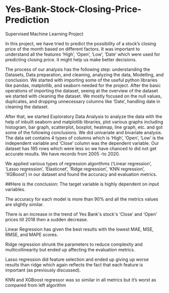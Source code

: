 # Yes-Bank-Stock-Closing-Price-Prediction
Supervised Machine Learning Project

In this project, we have tried to predict the possibility of a stock’s closing price of the month based on different factors. It was important to understand all the features ‘High’, ‘Open’, ‘Low’, ‘Date’ which were used for predicting closing price. it might help us make better decisions.

The process of our analysis has the following step: understanding the Datasets, Data preparation, and cleaning, analyzing the data, Modelling, and conclusion. We started with importing some of the useful python libraries like pandas, matplotlib, and seaborn needed for the project. After the basic operations of importing the dataset, seeing at the overview of the dataset we started with cleaning the dataset. We mostly focused on the null values, duplicates, and dropping unnecessary columns like ‘Date’, handling date in cleaning the dataset.

After that, we started Exploratory Data Analysis to analyze the data with the help of inbuilt seaborn and matplotlib libraries, plot various graphs including histogram, bar graph, scatterplot, boxplot, heatmap, line graph, etc. and got some of the following conclusions. We did univariate and bivariate analysis.
The data set contains 4 types of columns which is ‘High’, ‘Open’, ‘Low’ is the independent variable and ‘Close’ column was the dependent variable. Our dataset has 185 rows which were less so we have chanced to did not get accurate results. We have records from 2005 -to 2020.

We applied various types of regression algorithms (‘Linear regression’, ‘Lasso regression’, ‘Elasticnet’, ‘Ridge regression’, ‘KNN regression’, ‘XGBoost’) in our dataset and found the accuracy and evaluation metrics. 

##Here is the conclusion:
The target variable is highly dependent on input variables.

The accuracy for each model is more than 90% and all the metrics values are slightly similar.

There is an increase in the trend of Yes Bank's stock's ‘Close’ and ‘Open’ prices till 2018 then a sudden decrease.

Linear Regression has given the best results with the lowest MAE, MSE, RMSE, and MAPE scores.

Ridge regression shrunk the parameters to reduce complexity and multicollinearity but ended up affecting the evaluation metrics.

Lasso regression did feature selection and ended up giving up worse results than ridge which again reflects the fact that each feature is important (as previously discussed).

KNN and XGBoost regressor was so similar in all metrics but it’s worst as compared from left algorithm

